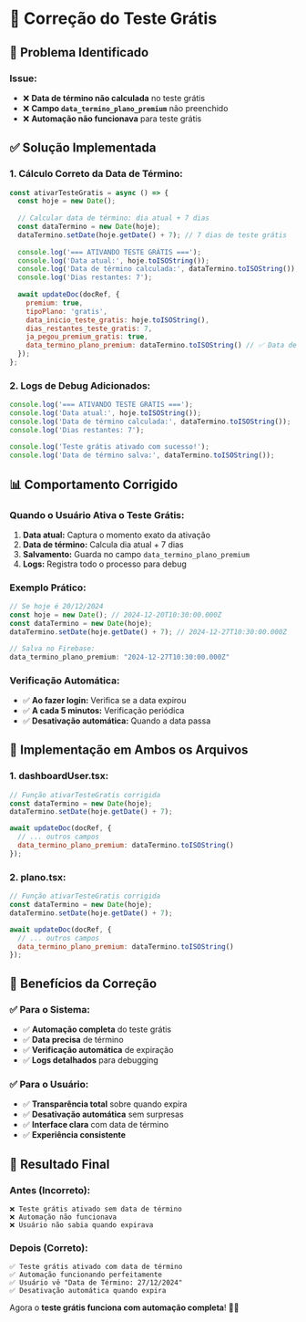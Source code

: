 # 🎁 Correção do Teste Grátis

## 🎯 Problema Identificado

### **Issue:**
- ❌ **Data de término não calculada** no teste grátis
- ❌ **Campo `data_termino_plano_premium`** não preenchido
- ❌ **Automação não funcionava** para teste grátis

## ✅ Solução Implementada

### **1. Cálculo Correto da Data de Término:**
```javascript
const ativarTesteGratis = async () => {
  const hoje = new Date();
  
  // Calcular data de término: dia atual + 7 dias
  const dataTermino = new Date(hoje);
  dataTermino.setDate(hoje.getDate() + 7); // 7 dias de teste grátis
  
  console.log('=== ATIVANDO TESTE GRÁTIS ===');
  console.log('Data atual:', hoje.toISOString());
  console.log('Data de término calculada:', dataTermino.toISOString());
  console.log('Dias restantes: 7');
  
  await updateDoc(docRef, {
    premium: true,
    tipoPlano: 'gratis',
    data_inicio_teste_gratis: hoje.toISOString(),
    dias_restantes_teste_gratis: 7,
    ja_pegou_premium_gratis: true,
    data_termino_plano_premium: dataTermino.toISOString() // ✅ Data de término correta
  });
};
```

### **2. Logs de Debug Adicionados:**
```javascript
console.log('=== ATIVANDO TESTE GRÁTIS ===');
console.log('Data atual:', hoje.toISOString());
console.log('Data de término calculada:', dataTermino.toISOString());
console.log('Dias restantes: 7');

console.log('Teste grátis ativado com sucesso!');
console.log('Data de término salva:', dataTermino.toISOString());
```

## 📊 Comportamento Corrigido

### **Quando o Usuário Ativa o Teste Grátis:**
1. **Data atual:** Captura o momento exato da ativação
2. **Data de término:** Calcula dia atual + 7 dias
3. **Salvamento:** Guarda no campo `data_termino_plano_premium`
4. **Logs:** Registra todo o processo para debug

### **Exemplo Prático:**
```javascript
// Se hoje é 20/12/2024
const hoje = new Date(); // 2024-12-20T10:30:00.000Z
const dataTermino = new Date(hoje);
dataTermino.setDate(hoje.getDate() + 7); // 2024-12-27T10:30:00.000Z

// Salva no Firebase:
data_termino_plano_premium: "2024-12-27T10:30:00.000Z"
```

### **Verificação Automática:**
- ✅ **Ao fazer login:** Verifica se a data expirou
- ✅ **A cada 5 minutos:** Verificação periódica
- ✅ **Desativação automática:** Quando a data passa

## 🔧 Implementação em Ambos os Arquivos

### **1. dashboardUser.tsx:**
```javascript
// Função ativarTesteGratis corrigida
const dataTermino = new Date(hoje);
dataTermino.setDate(hoje.getDate() + 7);

await updateDoc(docRef, {
  // ... outros campos
  data_termino_plano_premium: dataTermino.toISOString()
});
```

### **2. plano.tsx:**
```javascript
// Função ativarTesteGratis corrigida
const dataTermino = new Date(hoje);
dataTermino.setDate(hoje.getDate() + 7);

await updateDoc(docRef, {
  // ... outros campos
  data_termino_plano_premium: dataTermino.toISOString()
});
```

## 🎯 Benefícios da Correção

### **✅ Para o Sistema:**
- ✅ **Automação completa** do teste grátis
- ✅ **Data precisa** de término
- ✅ **Verificação automática** de expiração
- ✅ **Logs detalhados** para debugging

### **✅ Para o Usuário:**
- ✅ **Transparência total** sobre quando expira
- ✅ **Desativação automática** sem surpresas
- ✅ **Interface clara** com data de término
- ✅ **Experiência consistente**

## 🚀 Resultado Final

### **Antes (Incorreto):**
```
❌ Teste grátis ativado sem data de término
❌ Automação não funcionava
❌ Usuário não sabia quando expirava
```

### **Depois (Correto):**
```
✅ Teste grátis ativado com data de término
✅ Automação funcionando perfeitamente
✅ Usuário vê "Data de Término: 27/12/2024"
✅ Desativação automática quando expira
```

Agora o **teste grátis funciona com automação completa**! 🎁✨ 